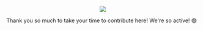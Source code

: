 <p align="center">
<img src="https://github.com/tristanHdez18/Python-Projects/blob/main/thank-you-contributing.png?raw=true">
</p>

Thank you so much to take your time to contribute here!
We're so active! :smile:
